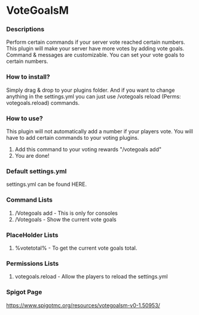 # VoteGoalsM

###  Descriptions
Perform certain commands if your server vote reached certain numbers. This plugin will make your server have more votes by adding vote goals. Command & messages are customizable. You can set your vote goals to certain numbers.

###  How to install?
Simply drag & drop to your plugins folder. And if you want to change anything in the settings.yml you can just use /votegoals reload (Perms: votegoals.reload) commands.

###  How to use?
This plugin will not automatically add a number if your players vote. You will have to add certain commands to your voting plugins.

1. Add this command to your voting rewards "/votegoals add"
2. You are done!

###  Default settings.yml
settings.yml can be found HERE.

###  Command Lists
1. /Votegoals add - This is only for consoles
2. /Votegoals - Show the current vote goals

###  PlaceHolder Lists
1. %votetotal% - To get the current vote goals total.

###  Permissions Lists
1. votegoals.reload - Allow the players to reload the settings.yml

###  Spigot Page
https://www.spigotmc.org/resources/votegoalsm-v0-1.50953/
